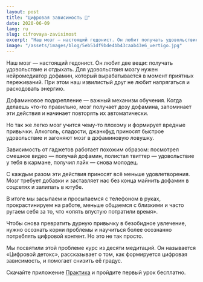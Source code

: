 ```yaml
---
layout: post
title: "Цифровая зависимость 📲"
date: 2020-06-09
lang: ru
slug: cifrovaya-zavisimost
excerpt: "Наш мозг — настоящий гедонист. Он любит получать удовольствие и отдыхать. Смартфоны и интернет подсаживают мозг на иглу потребления информации."
image: "/assets/images/blog/5eb51df9bde4bb43caab43e6_vertigo.jpg"
---
```


<p>Наш мозг — настоящий гедонист. Он любит две вещи: получать удовольствие и отдыхать. Для удовольствия мозгу нужен нейромедиатор дофамин, который вырабатывается в момент приятных переживаний. При этом наш извилистый друг не любит напрягаться и расходовать энергию.</p><p>Дофаминовое подкрепление — важный механизм обучения. Когда делаешь что-то правильно, мозг получает дозу дофамина, запоминает эти действия и начинает повторять их автоматически. </p><p>Но так же легко мозг учится чему-то плохому и формирует вредные привычки. Алкоголь, сладости, джанкфуд приносят быстрое удовольствие и загоняют мозг в дофаминовую ловушку.</p><p>Зависимость от гаджетов работает похожим образом: посмотрел смешное видео — получай дофамин, полистал твиттер — удовольствие у тебя в кармане, получил лайк — снова молодец.</p><p>С каждым разом эти действия приносят всё меньше удовлетворения. Мозг требует добавки и заставляет нас без конца майнить дофамин в соцсетях и залипать в ютубе.</p><p>В итоге мы засыпаем и просыпаемся с телефоном в руках, прокрастинируем на работе, меньше общаемся с близкими и часто ругаем себя за то, что «опять впустую потратили время».</p><p>Чтобы снова превратить дурную привычку в безобидное увлечение, нужно осознать корни проблемы и научиться более осознанно потреблять цифровой контент. Но это не так просто.</p><p>Мы посвятили этой проблеме курс из десяти медитаций. Он называется «Цифровой детокс», рассказывает о том, как формируется цифровая зависимость, и помогает снизить её градус.</p><p>Скачайте приложение <a href="https://itunes.apple.com/us/app/практика-медитации-на-русском/id1467786415" target="_blank">Практика</a> и пройдите первый урок бесплатно.</p>